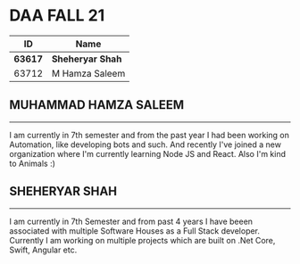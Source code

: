 # DAA FALL 21
| ID        | Name           
| ----------|-------------
| **63617**     | **Sheheryar Shah**
| 63712     | M Hamza Saleem

## MUHAMMAD HAMZA SALEEM
---
I am currently in 7th semester and from the past year I had been working on Automation, like developing bots and such. And recently I've joined a new organization where I'm currently learning Node JS and React. Also I'm kind to Animals :)

## SHEHERYAR SHAH
---
I am currently in 7th Semester and from past 4 years I have beeen associated with multiple Software Houses as a Full Stack developer. Currently I am working on multiple projects which are built on .Net Core, Swift, Angular etc.

